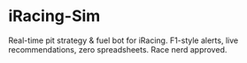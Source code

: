# iRacing-Sim
Real-time pit strategy &amp; fuel bot for iRacing. F1-style alerts, live recommendations, zero spreadsheets. Race nerd approved.
